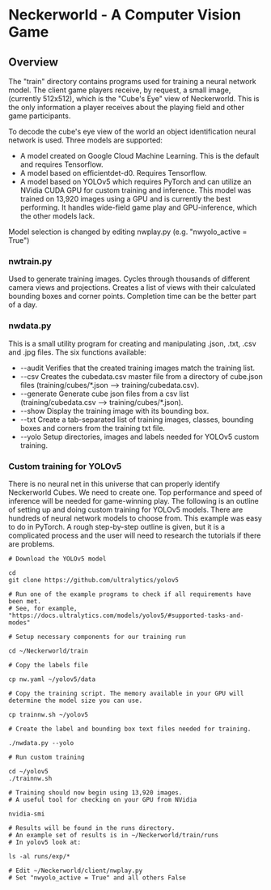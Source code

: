 # Neckerworld - A Computer Vision Game

## Overview

The "train" directory contains programs used for training a neural network model. The client game players receive, by request, a small image, (currently 512x512), which is the "Cube's Eye" view of Neckerworld. This is the only information a player receives about the playing field and other game participants.

To decode the cube's eye view of the world an object identification neural network is used. Three models are supported:

* A model created on Google Cloud Machine Learning. This is the default and requires Tensorflow.
* A model based on efficientdet-d0. Requires Tensorflow.
* A model based on YOLOv5 which requires PyTorch and can utilize an NVidia CUDA GPU for custom training and inference. This model was trained on 13,920 images using a GPU and is currently the best performing. It handles wide-field game play and GPU-inference, which the other models lack.

Model selection is changed by editing nwplay.py (e.g. "nwyolo_active = True")

### nwtrain.py

Used to generate training images. Cycles through thousands of different camera views and projections.
Creates a list of views with their calculated bounding boxes and corner points.
Completion time can be the better part of a day.

### nwdata.py

This is a small utility program for creating and manipulating .json, .txt, .csv and .jpg files. The six functions available:

* --audit    Verifies that the created training images match the training list.
* --csv      Creates the cubedata.csv master file from a directory of cube.json files (training/cubes/*.json --> training/cubedata.csv).
* --generate Generate cube json files from a csv list (training/cubedata.csv --> training/cubes/*.json).
* --show     Display the training image with its bounding box.
* --txt      Create a tab-separated list of training images, classes, bounding boxes and corners from the training txt file.
* --yolo     Setup directories, images and labels needed for YOLOv5 custom training.

### Custom training for YOLOv5

There is no neural net in this universe that can properly identify Neckerworld Cubes. We need to create one. Top performance and speed of inference will be needed for game-winning play. The following is an outline of setting up and doing custom training for YOLOv5 models. There are hundreds of neural network models to choose from. This example was easy to do in PyTorch. A rough step-by-step outline is given, but it is a complicated process and the user will need to research the tutorials if there are problems.

```
# Download the YOLOv5 model

cd
git clone https://github.com/ultralytics/yolov5

# Run one of the example programs to check if all requirements have been met.
# See, for example, "https://docs.ultralytics.com/models/yolov5/#supported-tasks-and-modes"

# Setup necessary components for our training run

cd ~/Neckerworld/train

# Copy the labels file

cp nw.yaml ~/yolov5/data

# Copy the training script. The memory available in your GPU will determine the model size you can use.

cp trainnw.sh ~/yolov5

# Create the label and bounding box text files needed for training.

./nwdata.py --yolo

# Run custom training

cd ~/yolov5
./trainnw.sh

# Training should now begin using 13,920 images.
# A useful tool for checking on your GPU from NVidia

nvidia-smi

# Results will be found in the runs directory.
# An example set of results is in ~/Neckerworld/train/runs
# In yolov5 look at:

ls -al runs/exp/*

# Edit ~/Neckerworld/client/nwplay.py
# Set "nwyolo_active = True" and all others False

```
